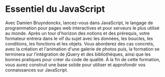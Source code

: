 # Essentiel du JavaScript

Avec Damien Bruyndonckx, lancez-vous dans JavaScript, le langage de programmation pour pages web interactives et pour serveurs le plus utilisé au monde. Après un tour d'horizon des notions et des prérequis, votre formateur entrera dans le vif du sujet avec les données, les boucles, les conditions, les fonctions et les objets. Vous aborderez des cas concrets, avec la création et l'animation d'une galerie de photos puis, la formation se terminera sur l'intégration de jQuery et des bibliothèques, ainsi que les bonnes pratiques pour créer du code de qualité. À la fin de cette formation, vous aurez construit une base solide pour utiliser et approfondir vos connaissances sur JavaScript.